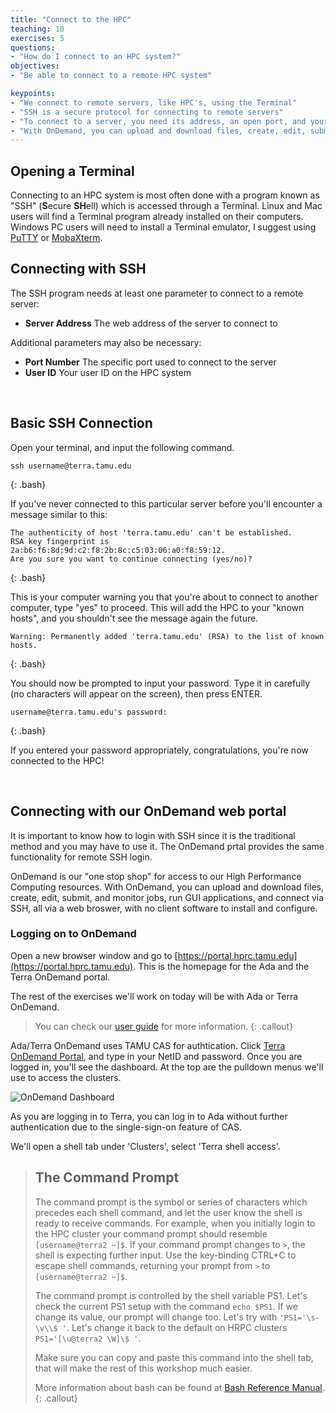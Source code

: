 ```yaml
---
title: "Connect to the HPC"
teaching: 10
exercises: 5
questions:
- "How do I connect to an HPC system?"
objectives:
- "Be able to connect to a remote HPC system"

keypoints:
- "We connect to remote servers, like HPC's, using the Terminal"
- "SSH is a secure protocol for connecting to remote servers"
- "To connect to a server, you need its address, an open port, and your user ID"
- "With OnDemand, you can upload and download files, create, edit, submit, and monitor jobs, run GUI applications, and connect via SSH, all via a web broswer."
---
```


## Opening a Terminal

Connecting to an HPC system is most often done with a program known as "SSH" (**S**ecure **SH**ell) 
which is accessed through a Terminal. Linux and Mac users will find a Terminal program already installed on their computers.  
Windows PC users will need to install a Terminal emulator, I suggest using [PuTTY](https://the.earth.li/~sgtatham/putty/latest/w64/putty.exe) 
or [MobaXterm](https://mobaxterm.mobatek.net/download.html). 

## Connecting with SSH

The SSH program needs at least one parameter to connect to a remote server:

* **Server Address** The web address of the server to connect to

Additional parameters may also be necessary:

* **Port Number** The specific port used to connect to the server
* **User ID** Your user ID on the HPC system  

<span style="color:white">blankline</span>
   


## Basic SSH Connection

Open your terminal, and input the following command.

~~~
ssh username@terra.tamu.edu
~~~
{: .bash}

If you've never connected to this particular server before you'll encounter a message similar to this:

~~~
The authenticity of host 'terra.tamu.edu' can't be established.
RSA key fingerprint is 2a:b6:f6:8d:9d:c2:f8:2b:8c:c5:03:06:a0:f8:59:12.
Are you sure you want to continue connecting (yes/no)?
~~~
{: .bash}

This is your computer warning you that you're about to connect to another computer, type \"yes\" to proceed.  This will add the HPC to your \"known hosts\", and you shouldn't see the message again the future.

~~~
Warning: Permanently added 'terra.tamu.edu' (RSA) to the list of known hosts.
~~~~
{: .bash}

You should now be prompted to input your password.  Type it in carefully (no characters will appear on the screen), then press ENTER.

~~~
username@terra.tamu.edu's password: 
~~~
{: .bash}

If you entered your password appropriately, congratulations, you're now connected to the HPC!  

<span style="color:white">blankline</span>

## Connecting with our OnDemand web portal

It is important to know how to login with SSH since it is the traditional method and you may have to use it. 
The OnDemand prtal provides the same functionality for remote SSH login. 

OnDemand is our "one stop shop" for access to our High Performance Computing resources. With OnDemand, you can upload and 
download files, create, edit, submit, and monitor jobs, run GUI applications, and connect via SSH, all via a web broswer, 
with no client software to install and configure.

### Logging on to OnDemand

Open a new browser window and go to [https://portal.hprc.tamu.edu](https://portal.hprc.tamu.edu). This is the homepage for the Ada and the Terra OnDemand portal. 

The rest of the exercises we'll work on today will be with Ada or Terra OnDemand.

>You can check our [user guide](https://hprc.tamu.edu/wiki/SW:Portal) for more information.
{: .callout}

Ada/Terra OnDemand uses TAMU CAS for authtication. Click [Terra OnDemand Portal](https://portal-terra.hprc.tamu.edu), and type in your NetID and password. 
Once you are logged in, you'll see the dashboard. At the top are the pulldown menus we'll use to access the clusters.

![OnDemand Dashboard](../files/Pulldown.png)      

As you are logging in to Terra, you can log in to Ada without further authentication due to the single-sign-on feature of CAS. 

We'll open a shell tab under 'Clusters', select 'Terra shell access'.

> ## The Command Prompt
> The command prompt is the symbol or series of characters which precedes each shell command, and let the user know the shell is ready to receive commands.  For example, when you initially login to the HPC cluster your command prompt should resemble `[username@terra2 ~]$`. If your command prompt changes to `>`, the shell is expecting further input. Use the key-binding CTRL+C to escape shell commands, returning your prompt from `>` to `[username@terra2 ~]$`.  
>
> The command prompt is controlled by the shell variable PS1. Let's check the current PS1 setup with the command `echo $PS1`. If we change its value, our prompt will change too. Let's try with `'PS1='\s-\v\\$ '`. Let's change it back to the default on HRPC clusters `PS1='[\u@terra2 \W]\$ '`.
>
> Make sure you can copy and paste this command into the shell tab, that will make the rest of this workshop much easier.
>
> More information about bash can be found at [Bash Reference Manual](http://www.gnu.org/software/bash/manual/bashref.html).
{: .callout}









